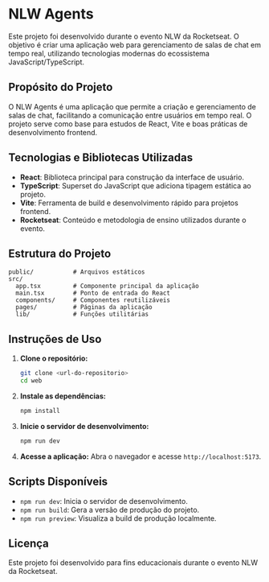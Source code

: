 # NLW Agents

Este projeto foi desenvolvido durante o evento NLW da Rocketseat. O objetivo é criar uma aplicação web para gerenciamento de salas de chat em tempo real, utilizando tecnologias modernas do ecossistema JavaScript/TypeScript.

## Propósito do Projeto

O NLW Agents é uma aplicação que permite a criação e gerenciamento de salas de chat, facilitando a comunicação entre usuários em tempo real. O projeto serve como base para estudos de React, Vite e boas práticas de desenvolvimento frontend.

## Tecnologias e Bibliotecas Utilizadas

- **React**: Biblioteca principal para construção da interface de usuário.
- **TypeScript**: Superset do JavaScript que adiciona tipagem estática ao projeto.
- **Vite**: Ferramenta de build e desenvolvimento rápido para projetos frontend.
- **Rocketseat**: Conteúdo e metodologia de ensino utilizados durante o evento.

## Estrutura do Projeto

```
public/           # Arquivos estáticos
src/
  app.tsx         # Componente principal da aplicação
  main.tsx        # Ponto de entrada do React
  components/     # Componentes reutilizáveis
  pages/          # Páginas da aplicação
  lib/            # Funções utilitárias
```

## Instruções de Uso

1. **Clone o repositório:**
   ```sh
   git clone <url-do-repositorio>
   cd web
   ```
2. **Instale as dependências:**
   ```sh
   npm install
   ```
3. **Inicie o servidor de desenvolvimento:**
   ```sh
   npm run dev
   ```
4. **Acesse a aplicação:**
   Abra o navegador e acesse `http://localhost:5173`.

## Scripts Disponíveis

- `npm run dev`: Inicia o servidor de desenvolvimento.
- `npm run build`: Gera a versão de produção do projeto.
- `npm run preview`: Visualiza a build de produção localmente.

## Licença

Este projeto foi desenvolvido para fins educacionais durante o evento NLW da Rocketseat.
